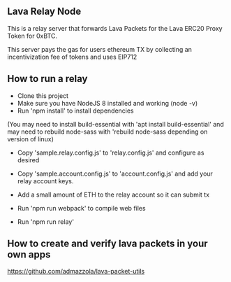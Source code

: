 ## Lava Relay Node

This is a relay server that forwards Lava Packets for the Lava ERC20 Proxy Token for 0xBTC.  

This server pays the gas for users ethereum TX by collecting an incentivization fee of tokens and uses EIP712

## How to run a relay

* Clone this project
* Make sure you have NodeJS 8 installed and working (node -v)
* Run 'npm install' to install dependencies

(You may need to install build-essential with 'apt install build-essential' and may need to rebuild node-sass with 'rebuild node-sass depending on version of linux)

* Copy 'sample.relay.config.js' to 'relay.config.js' and configure as desired
* Copy 'sample.account.config.js' to 'account.config.js' and add your relay account keys.
* Add a small amount of ETH to the relay account so it can submit tx

* Run 'npm run webpack' to compile web files
* Run 'npm run relay'


## How to create and verify lava packets in your own apps 

https://github.com/admazzola/lava-packet-utils



 
